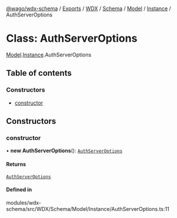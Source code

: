 [@wago/wdx-schema](../README.md) / [Exports](../modules.md) / [WDX](../modules/WDX.md) / [Schema](../modules/WDX.Schema.md) / [Model](../modules/WDX.Schema.Model.md) / [Instance](../modules/WDX.Schema.Model.Instance.md) / AuthServerOptions

# Class: AuthServerOptions

[Model](../modules/WDX.Schema.Model.md).[Instance](../modules/WDX.Schema.Model.Instance.md).AuthServerOptions

## Table of contents

### Constructors

- [constructor](WDX.Schema.Model.Instance.AuthServerOptions.md#constructor)

## Constructors

### constructor

• **new AuthServerOptions**(): [`AuthServerOptions`](WDX.Schema.Model.Instance.AuthServerOptions.md)

#### Returns

[`AuthServerOptions`](WDX.Schema.Model.Instance.AuthServerOptions.md)

#### Defined in

modules/wdx-schema/src/WDX/Schema/Model/Instance/AuthServerOptions.ts:11
